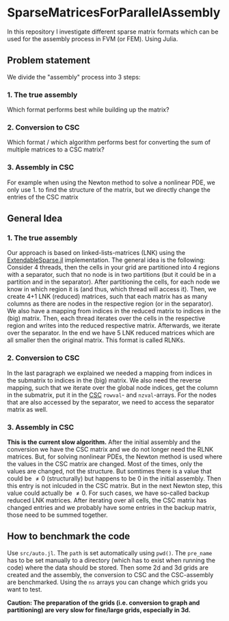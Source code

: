 # SparseMatricesForParallelAssembly
In this repository I investigate different sparse matrix formats which can be used for the assembly process in FVM (or FEM). Using Julia.

## Problem statement

We divide the "assembly" process into 3 steps:

### 1. The true assembly
Which format performs best while building up the matrix?

### 2. Conversion to CSC
Which format / which algorithm performs best for converting the sum of multiple matrices to a CSC matrix?

### 3. Assembly in CSC
For example when using the Newton method to solve a nonlinear PDE, we only use 1. to find the structure of the matrix, but we directly change the entries of the CSC matrix

## General Idea

### 1. The true assembly
Our approach is based on linked-lists-matrices (LNK) using the [ExtendableSparse.jl](https://github.com/j-fu/ExtendableSparse.jl) implementation. 
The general idea is the following: Consider 4 threads, then the cells in your grid are partitioned into 4 regions with a separator, such that no node is in two partitions (but it could be in a partition and in the separator). After partitioning the cells, for each node we know in which region it is (and thus, which thread will access it). Then, we create 4+1 LNK (reduced) matrices, such that each matrix has as many columns as there are nodes in the respective region (or in the separator). We also have a mapping from indices in the reduced matrix to indices in the (big) matrix.
Then, each thread iterates over the cells in the respective region and writes into the reduced respective matrix. Afterwards, we iterate over the separator.
In the end we have 5 LNK reduced matrices which are all smaller then the original matrix.
This format is called RLNKs.

### 2. Conversion to CSC
In the last paragraph we explained we needed a mapping from indices in the submatrix to indices in the (big) matrix. We also need the reverse mapping, such that we iterate over the global node indices, get the column in the submatrix, put it in the [CSC](https://docs.julialang.org/en/v1/stdlib/SparseArrays/) `rowval`- and `nzval`-arrays. For the nodes that are also accessed by the separator, we need to access the separator matrix as well.

### 3. Assembly in CSC
**This is the current slow algorithm.**
After the initial assembly and the conversion we have the CSC matrix and we do not longer need the RLNK matrices. But, for solving nonlinear PDEs, the Newton method is used where the values in the CSC matrix are changed. Most of the times, only the values are changed, not the structure.
But somtimes there is a value that could be $\neq 0$ (structurally) but happens to be 0 in the initial assembly. Then this entry is not inlcuded in the CSC matrix. But in the next Newton step, this value could actually be $\neq 0$. For such cases, we have so-called backup reduced LNK matrices. After iterating over all cells, the CSC matrix has changed entries and we probably have some entries in the backup matrix, those need to be summed together.


## How to benchmark the code

Use `src/auto.jl`. 
The `path` is set automatically using `pwd()`.
The `pre_name` has to be set manually to a directory (which has to exist when running the code) where the data should be stored.
Then some 2d and 3d grids are created and the assembly, the conversion to CSC and the CSC-assembly are benchmarked. Using the `ns` arrays you can change which grids you want to test.

**Caution: The preparation of the grids (i.e. conversion to graph and partitioning) are very slow for fine/large grids, especially in 3d.**











